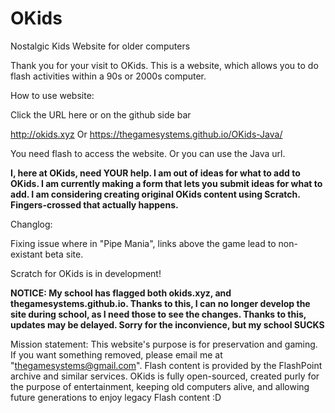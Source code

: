 # OKids
Nostalgic Kids Website for older computers

Thank you for your visit to OKids. This is a website, which allows you to do flash activities within a 90s or 2000s computer.

How to use website:

Click the URL here or on the github side bar

http://okids.xyz
Or
https://thegamesystems.github.io/OKids-Java/

You need flash to access the website. Or you can use the Java url.

**I, here at OKids, need YOUR help. I am out of ideas for what to add to OKids. I am currently making a form that lets you submit ideas for what to add. I am considering creating original OKids content using Scratch. Fingers-crossed that actually happens.**

Changlog:

Fixing issue where in "Pipe Mania", links above the game lead to non-existant beta site.

Scratch for OKids is in development!

**NOTICE: My school has flagged both okids.xyz, and thegamesystems.github.io. Thanks to this, I can no longer develop the site during school, as I need those to see the changes. Thanks to this, updates may be delayed. Sorry for the inconvience, but my school SUCKS**

Mission statement: This website's purpose is for preservation and gaming. If you want something removed, please email me at "thegamesystems@gmail.com". Flash content is provided by the FlashPoint archive and similar services. OKids is fully open-sourced, created purly for the purpose of entertainment, keeping old computers alive, and allowing future generations to enjoy legacy Flash content :D
